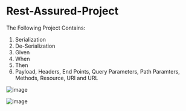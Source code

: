 # Rest-Assured-Project

The Following Project Contains:
1. Serialization
2. De-Serialization
3. Given
4. When
5. Then
6. Payload, Headers, End Points, Query Parameters, Path Paramters, Methods, Resource, URI and URL

![image](https://github.com/user-attachments/assets/92b84f82-1eb1-4b50-8083-c2184e329d3a)




![image](https://github.com/user-attachments/assets/06fac437-fd77-4beb-8f36-b1cfb64b7543)

